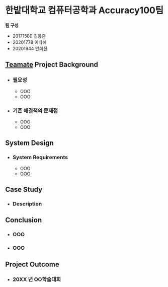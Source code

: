 # 한밭대학교 컴퓨터공학과 Accuracy100팀

**팀 구성**
- 20171580 김응준 
- 20201778 이다혜
- 20201944 안희진

## <u>Teamate</u> Project Background
- ### 필요성
  - OOO
  - OOO
- ### 기존 해결책의 문제점
  - OOO
  - OOO
  
## System Design
  - ### System Requirements
    - OOO
    - OOO
    
## Case Study
  - ### Description
  
  
## Conclusion
  - ### OOO
  - ### OOO
  
## Project Outcome
- ### 20XX 년 OO학술대회 
